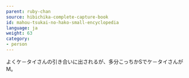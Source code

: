 ```yaml
---
parent: ruby-chan
source: hibichika-complete-capture-book
id: mahou-tsukai-no-hako-small-encyclopedia
language: ja
weight: 63
category:
- person
---
```


よくケ－タイさんの引き合いに出されるが、多分こっちかSでケ－タイさんがM。
